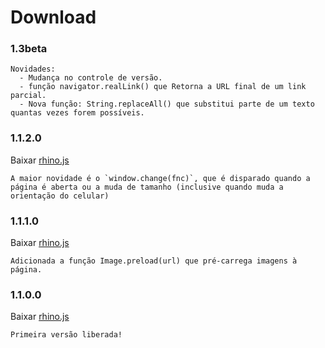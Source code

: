 # Download

### 1.3beta

    Novidades:
      - Mudança no controle de versão.
      - função navigator.realLink() que Retorna a URL final de um link parcial.
      - Nova função: String.replaceAll() que substitui parte de um texto quantas vezes forem possíveis.

### 1.1.2.0
Baixar [rhino.js](https://raw.githubusercontent.com/zbraestudio/rhinoJS/v1.1.2.0/dist/rhinoJS.js)

    A maior novidade é o `window.change(fnc)`, que é disparado quando a página é aberta ou a muda de tamanho (inclusive quando muda a orientação do celular)

### 1.1.1.0
Baixar [rhino.js](https://raw.githubusercontent.com/zbraestudio/rhinoJS/v1.1.1.0/dist/rhinoJS.js)
  
    Adicionada a função Image.preload(url) que pré-carrega imagens à página.
    
### 1.1.0.0
Baixar [rhino.js](https://raw.githubusercontent.com/zbraestudio/rhinoJS/v1.1.0.0/dist/rhinoJS.js)
  
    Primeira versão liberada!
